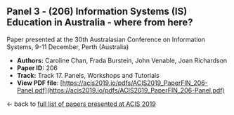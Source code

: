 ## Panel 3 - (206) Information Systems (IS) Education in Australia - where from here?

Paper presented at the 30th Australasian Conference on Information Systems, 9-11 December, Perth (Australia)
- **Authors:** Caroline Chan, Frada Burstein, John Venable, Joan Richardson
- **Paper ID:** 206
- **Track:** Track 17. Panels, Workshops and Tutorials
- **View PDF file**: [https://acis2019.io/pdfs/ACIS2019_PaperFIN_206-Panel.pdf](https://acis2019.io/pdfs/ACIS2019_PaperFIN_206-Panel.pdf)

&larr; back to [full list of papers presented at ACIS 2019](https://acis2019.io/)